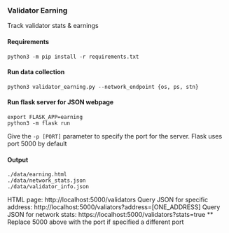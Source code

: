 ### Validator Earning

Track validator stats & earnings

#### Requirements
`python3 -m pip install -r requirements.txt`


#### Run data collection
```
python3 validator_earning.py --network_endpoint {os, ps, stn}
```

#### Run flask server for JSON webpage
```
export FLASK_APP=earning
python3 -m flask run
```

Give the `-p [PORT]` parameter to specify the port for the server.
Flask uses port 5000 by default

#### Output
```
./data/earning.html
./data/network_stats.json
./data/validator_info.json
```

HTML page: http://localhost:5000/validators
Query JSON for specific address: http://localhost:5000/valiators?address=[ONE_ADDRESS]
Query JSON for network stats: https://localhost:5000/validators?stats=true
** Replace 5000 above with the port if specified a different port

